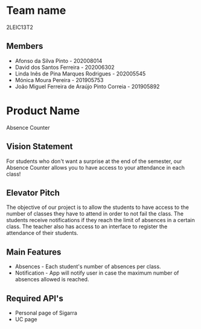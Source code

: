 # Team name
2LEIC13T2

## Members

- Afonso da Silva Pinto - 202008014
- David dos Santos Ferreira - 202006302
- Linda Inês de Pina Marques Rodrigues - 202005545
- Mónica Moura Pereira - 201905753
- João Miguel Ferreira de Araújo Pinto Correia - 201905892

# Product Name
Absence Counter

## Vision Statement
For students who don't want a surprise at the end of the semester, our Absence Counter allows you to have access to your attendance in each class!

## Elevator Pitch
The objective of our project is to allow the students to have access to the number of classes they have to attend in order to not fail the class. The students receive notifications if they reach the limit of absences in a certain class.
The teacher also has access to an interface to register the attendance of their students.

## Main Features
 - Absences - Each student's number of absences per class.
 - Notification - App will notify user in case the maximum number of absences allowed is reached.

## Required API's
- Personal page of Sigarra 
- UC page
